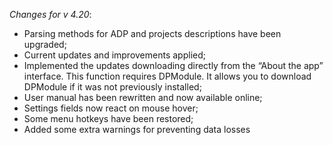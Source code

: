 _Changes for v 4.20_:
- Parsing methods for ADP and projects descriptions have been upgraded;
- Current updates and improvements applied;
- Implemented the updates downloading directly from the “About the app” interface. This function requires DPModule. It allows you to download DPModule if it was not previously installed;
- User manual has been rewritten and now available online;
- Settings fields now react on mouse hover;
- Some menu hotkeys have been restored;
- Added some extra warnings for preventing data losses
